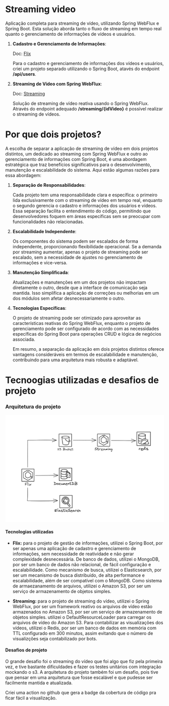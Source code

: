 # Streaming video

Aplicação completa para streaming de vídeo, utilizando Spring WebFlux e Spring Boot. Esta solução aborda tanto o fluxo de streaming em tempo real quanto o gerenciamento de informações de vídeos e usuários.
1. **Cadastro e Gerenciamento de Informações**:

    Doc: [Flix](https://github.com/luizpaulino/flix/blob/main/README.md)
    
    Para o cadastro e gerenciamento de informações dos vídeos e usuários, criei um projeto separado utilizando o Spring Boot, atavés do endpoint **/api/users**.

2. **Streaming de Vídeo com Spring WebFlux**:

    Doc: [Streaming](https://github.com/luizpaulino/streaming/blob/main/README.md)
    
    Solução de streaming de vídeo reativa usando o Spring WebFlux.
    Através do endpoint adequado **/streaming/{idVideo}** é possível realizar o streaming de vídeos.


# Por que dois projetos?

A escolha de separar a aplicação de streaming de vídeo em dois projetos distintos, um dedicado ao streaming com Spring WebFlux e outro ao gerenciamento de informações com Spring Boot, é uma abordagem estratégica que traz benefícios significativos para o desenvolvimento, manutenção e escalabilidade do sistema. Aqui estão algumas razões para essa abordagem:

1. **Separação de Responsabilidades**:

    Cada projeto tem uma responsabilidade clara e específica: o primeiro lida exclusivamente com o streaming de vídeo em tempo real, enquanto o segundo gerencia o cadastro e informações dos usuários e vídeos.
    Essa separação facilita o entendimento do código, permitindo que desenvolvedores foquem em áreas específicas sem se preocupar com funcionalidades não relacionadas.

2. **Escalabilidade Independente**:

    Os componentes do sistema podem ser escalados de forma independente, proporcionando flexibilidade operacional. Se a demanda por streaming aumentar, apenas o projeto de streaming pode ser escalado, sem a necessidade de ajustes no gerenciamento de informações e vice-versa.

3. **Manutenção Simplificada**:

    Atualizações e manutenções em um dos projetos não impactam diretamente o outro, desde que a interface de comunicação seja mantida. Isso simplifica a aplicação de correções ou melhorias em um dos módulos sem afetar desnecessariamente o outro.

5. **Tecnologias Específicas**:

    O projeto de streaming pode ser otimizado para aproveitar as características reativas do Spring WebFlux, enquanto o projeto de gerenciamento pode ser configurado de acordo com as necessidades específicas do Spring Boot para operações CRUD e lógica de negócios associada.
    
    Em resumo, a separação da aplicação em dois projetos distintos oferece vantagens consideráveis em termos de escalabilidade e manutenção, contribuindo para uma arquitetura mais robusta e adaptável.

# Tecnoogias utilizadas e desafios de projeto

### Arquitetura do projeto
![Arquitetura](./arquitetura.png)

#### Tecnologias utilizadas

- **Flix:** para o projeto de gestão de informações, utilizei o Spring Boot, por ser apenas uma aplicação de cadastro e gerenciamento de informações, sem necessidade de reatividade e não gerar complexidade desnecessária. De banco de dados, utilizei o MongoDB, por ser um banco de dados não relacional, de fácil configuração e escalabilidade. 
Como mecanismo de busca, utilizei o Elasticsearch, por ser um mecanismo de busca distribuído, de alta performance e escalabilidade, além de ser compatível com o MongoDB. Como sistema de armaezanamento de arquivos, utilizei o Amazon S3, por ser um serviço de armazenamento de objetos simples.


- **Streaming:** para o projeto de streaming do vídeo, utilizei o Spring WebFlux, por ser um framework reativo os arquivos de vídeo estão armazenados no Amazon S3, por ser um serviço de armazenamento de objetos simples. utilizei o DefaultResourceLoader para carregar os arquivos de vídeo do Amazon S3. 
Para contabilizar as visualizações dos vídeos, utilizei o Redis, por ser um banco de dados em memória com TTL configurado em 300 minutos, assim evitando que o número de visualizções seja contabilizado por bots.

#### Desafios de projeto

O grande desafio foi o streaming do vídeo que foi algo que fiz pela primeira vez, e tive bastante dificuldades e fazer os testes unitários com integração mockando o s3.
A arquitetura do projeto também foi um desafio, pois tive que pensar em uma arquitetura que fosse escalável e que pudesse ser facilmente mantida e atualizada.

Criei uma action no github que gera a badge da cobertura de código pra ficar fácil a visualização.